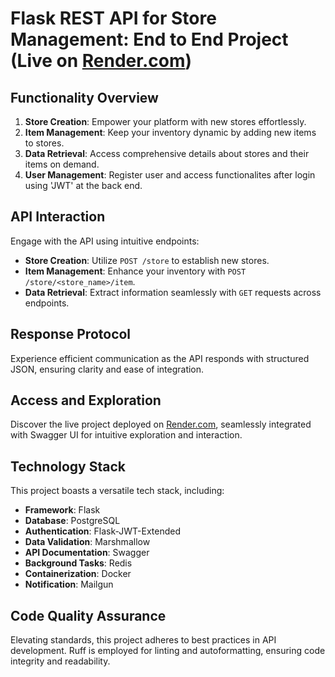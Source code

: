 # Flask REST API for Store Management: End to End Project (Live on [Render.com](https://flask-rest-apis-e2e.onrender.com))

## Functionality Overview

1. **Store Creation**: Empower your platform with new stores effortlessly.
2. **Item Management**: Keep your inventory dynamic by adding new items to stores.
3. **Data Retrieval**: Access comprehensive details about stores and their items on demand.
4. **User Management**: Register user and access functionalites after login using 'JWT' at the back end.

## API Interaction

Engage with the API using intuitive endpoints:

- **Store Creation**: Utilize `POST /store` to establish new stores.
- **Item Management**: Enhance your inventory with `POST /store/<store_name>/item`.
- **Data Retrieval**: Extract information seamlessly with `GET` requests across endpoints.

## Response Protocol

Experience efficient communication as the API responds with structured JSON, ensuring clarity and ease of integration.

## Access and Exploration

Discover the live project deployed on [Render.com](https://flask-rest-apis-e2e.onrender.com), seamlessly integrated with Swagger UI for intuitive exploration and interaction.

## Technology Stack

This project boasts a versatile tech stack, including:

- **Framework**: Flask
- **Database**: PostgreSQL
- **Authentication**: Flask-JWT-Extended
- **Data Validation**: Marshmallow
- **API Documentation**: Swagger
- **Background Tasks**: Redis
- **Containerization**: Docker
- **Notification**: Mailgun

## Code Quality Assurance

Elevating standards, this project adheres to best practices in API development. Ruff is employed for linting and autoformatting, ensuring code integrity and readability.

